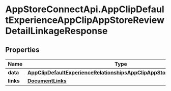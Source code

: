 # AppStoreConnectApi.AppClipDefaultExperienceAppClipAppStoreReviewDetailLinkageResponse

## Properties

Name | Type | Description | Notes
------------ | ------------- | ------------- | -------------
**data** | [**AppClipDefaultExperienceRelationshipsAppClipAppStoreReviewDetailData**](AppClipDefaultExperienceRelationshipsAppClipAppStoreReviewDetailData.md) |  | 
**links** | [**DocumentLinks**](DocumentLinks.md) |  | 


